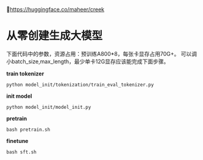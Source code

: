 🤗https://huggingface.co/maheer/creek

# 从零创建生成大模型
下面代码中的参数，资源占用：预训练A800*8，每张卡显存占用70G+。
可以调小batch_size,max_length，最少单卡12G显存应该能完成下面步骤。


**train tokenizer** 
```shell
python model_init/tokenization/train_eval_tokenizer.py
```
**init model** 
```shell
python model_init/model_init.py
```
**pretrain**
```shell
bash pretrain.sh
```
**finetune**
```shell
bash sft.sh
```

